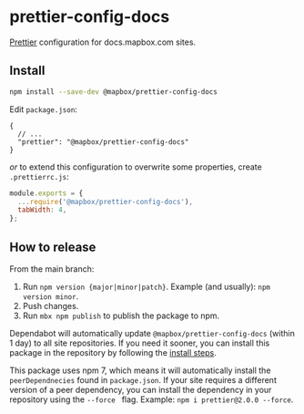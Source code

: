 # prettier-config-docs

[Prettier](https://prettier.io) configuration for docs.mapbox.com sites.

## Install

```bash
npm install --save-dev @mapbox/prettier-config-docs
```

Edit `package.json`:

```jsonc
{
  // ...
  "prettier": "@mapbox/prettier-config-docs"
}
```

_or_ to extend this configuration to overwrite some properties, create `.prettierrc.js`:

```js
module.exports = {
  ...require('@mapbox/prettier-config-docs'),
  tabWidth: 4,
};
```

## How to release

From the main branch:

1. Run `npm version {major|minor|patch}`. Example (and usually): `npm version minor`.
2. Push changes.
3. Run `mbx npm publish` to publish the package to npm.

Dependabot will automatically update `@mapbox/prettier-config-docs` (within 1 day) to all site repositories. If you need it sooner, you can install this package in the repository by following the [install steps](#install).

This package uses npm 7, which means it will automatically install the `peerDependnecies` found in `package.json`. If your site requires a different version of a peer dependency, you can install the dependency in your repository using the `--force ` flag. Example: `npm i prettier@2.0.0 --force`.
